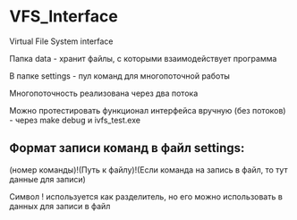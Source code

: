 # VFS_Interface
Virtual File System interface

Папка data - хранит файлы, с которыми взаимодействует программа

В папке settings - пул команд для многопоточной работы

Многопоточность реализована через два потока

Можно протестировать функционал интерфейса вручную (без потоков) - через make debug и ivfs_test.exe

Формат записи команд в файл settings:
-
(номер команды)!(Путь к файлу)!(Если команда на запись в файл, то тут данные для записи)

Символ ! используется как разделитель, но его можно использовать в данных для записи в файл
